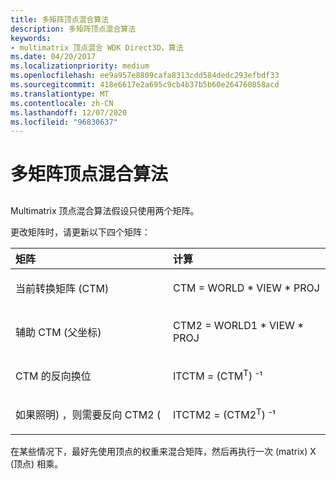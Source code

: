 ```yaml
---
title: 多矩阵顶点混合算法
description: 多矩阵顶点混合算法
keywords:
- multimatrix 顶点混合 WDK Direct3D，算法
ms.date: 04/20/2017
ms.localizationpriority: medium
ms.openlocfilehash: ee9a957e8809cafa8313cdd584dedc293efbdf33
ms.sourcegitcommit: 418e6617e2a695c9cb4b37b5b60e264760858acd
ms.translationtype: MT
ms.contentlocale: zh-CN
ms.lasthandoff: 12/07/2020
ms.locfileid: "96830637"
---
```

# <a name="multimatrix-vertex-blending-algorithm"></a>多矩阵顶点混合算法


## <span id="ddk_multimatrix_vertex_blending_algorithm_gg"></span><span id="DDK_MULTIMATRIX_VERTEX_BLENDING_ALGORITHM_GG"></span>


Multimatrix 顶点混合算法假设只使用两个矩阵。

更改矩阵时，请更新以下四个矩阵：

<table>
<colgroup>
<col width="50%" />
<col width="50%" />
</colgroup>
<thead>
<tr class="header">
<th align="left">矩阵</th>
<th align="left">计算</th>
</tr>
</thead>
<tbody>
<tr class="odd">
<td align="left"><p>当前转换矩阵 (CTM) </p></td>
<td align="left"><p>CTM = WORLD * VIEW * PROJ</p></td>
</tr>
<tr class="even">
<td align="left"><p>辅助 CTM (父坐标) </p></td>
<td align="left"><p>CTM2 = WORLD1 * VIEW * PROJ</p></td>
</tr>
<tr class="odd">
<td align="left"><p>CTM 的反向换位</p></td>
<td align="left"><p>ITCTM = (CTM<sup>T</sup>) ⁻¹</p></td>
</tr>
<tr class="even">
<td align="left"><p>如果照明) ，则需要反向 CTM2 (</p></td>
<td align="left"><p>ITCTM2 = (CTM2<sup>T</sup>) ⁻¹</p></td>
</tr>
</tbody>
</table>

 

在某些情况下，最好先使用顶点的权重来混合矩阵，然后再执行一次 (matrix) X (顶点) 相乘。

 

 





